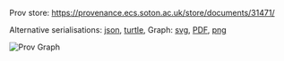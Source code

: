 
Prov store: https://provenance.ecs.soton.ac.uk/store/documents/31471/
	
Alternative serialisations: [json](https://provenance.ecs.soton.ac.uk/store/documents/31471.json), [turtle](https://provenance.ecs.soton.ac.uk/store/documents/31471.ttl), 
Graph: [svg](https://provenance.ecs.soton.ac.uk/store/documents/31471.svg), [PDF](https://provenance.ecs.soton.ac.uk/store/documents/31471.pdf), [png](https://provenance.ecs.soton.ac.uk/store/documents/31471.png)

![Prov Graph](https://provenance.ecs.soton.ac.uk/store/documents/31471.png)

		